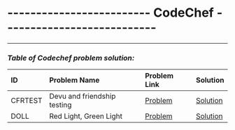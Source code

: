 # ------------------------- CodeChef ---------------------------

---

###         ***Table of Codechef problem solution:***

|  ID  | Problem Name  | Problem Link | Solution |
|:-    |:-             |:-            |:-        |
|CFRTEST| Devu and friendship testing|[Problem](https://www.codechef.com/practice/course/arrays-strings-sorting/INTARR01/problems/CFRTEST)|[Solution](https://github.com/mdshakibsami/Codechef/blob/main/Array/CFRTEST.cpp) |
|DOLL| Red Light, Green Light|[Problem](httphttps://www.codechef.com/INFI21Bproblems-old/DOLL)|[Solution](https://github.com/mdshakibsami/Codechef/blob/main/Array/DOLL.cpp) |


